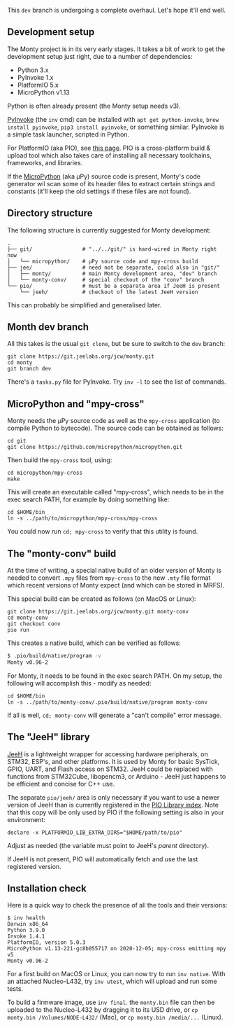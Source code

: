 This `dev` branch is undergoing a complete overhaul. Let's hope it'll end well.

[INV]: https://www.pyinvoke.org
[PIO]: https://platformio.org/install/cli
[MPY]: https://github.com/micropython/micropython

## Development setup

The Monty project is in its very early stages. It takes a bit of work to get the development setup just right, due to a number of dependencies:

* Python 3.x
* PyInvoke 1.x
* PlatformIO 5.x
* MicroPython v1.13

Python is often already present (the Monty setup needs v3).

[PyInvoke][INV] (the `inv` cmd) can be installed with `apt get python-invoke`, `brew install pyinvoke`, `pip3 install pyinvoke`, or something similar. PyInvoke is a simple task launcher, scripted in Python.

For PlatformIO (aka PIO), see [this page][PIO]. PIO is a cross-platform build & upload tool which also takes care of installing all necessary toolchains, frameworks, and libraries.

If the [MicroPython][MPY] (aka µPy) source code is present, Monty's code generator wil scan some of its header files to extract certain strings and constants (it'll keep the old settings if these files are not found).

## Directory structure

The following structure is currently suggested for Monty development:

```text
.
├── git/                # "../../git/" is hard-wired in Monty right now
│   └── micropython/    # µPy source code and mpy-cross build
├── jee/                # need not be separate, could also in "git/"
│   ├── monty/          # main Monty development area, "dev" branch
│   └── monty-conv/     # special checkout of the "conv" branch
└── pio/                # must be a separata area if JeeH is present
    └── jeeh/           # checkout of the latest JeeH version
```

This can probably be simplified and generalised later.

## Month dev branch

All this takes is the usual `git clone`, but be sure to switch to the `dev` branch:

```text
git clone https://git.jeelabs.org/jcw/monty.git 
cd monty
git branch dev
```

There's a `tasks.py` file for PyInvoke. Try `inv -l` to see the list of commands.

## MicroPython and "mpy-cross"

Monty needs the µPy source code as well as the `mpy-cross` application (to compile Python to bytecode).  The source code can be obtained as follows:

```text
cd git
git clone https://github.com/micropython/micropython.git
```

Then build the `mpy-cross` tool, using:

```text
cd micropython/mpy-cross
make
```

This will create an executable called "mpy-cross", which needs to be in the exec search PATH, for example by doing something like:

```text
cd $HOME/bin
ln -s ../path/to/micropython/mpy-cross/mpy-cross
```

You could now run `cd; mpy-cross` to verify that this utility is found.

## The "monty-conv" build

At the time of writing, a special native build of an older version of Monty is needed to convert `.mpy` files from `mpy-cross` to the new `.mty` file format which recent versions of Monty expect (and which can be stored in MRFS).

This special build can be created as follows (on MacOS or Linux):

```text
git clone https://git.jeelabs.org/jcw/monty.git monty-conv
cd monty-conv
git checkout conv
pio run
```

This creates a native build, which can be verified as follows:

```sh
$ .pio/build/native/program -v
Monty v0.96-2
```

For Monty, it needs to be found in the exec search PATH. On my setup, the following will accomplish this - modify as needed:

```text
cd $HOME/bin
ln -s ../path/to/monty-conv/.pio/build/native/program monty-conv
```

If all is well, `cd; monty-conv` will generate a "can't compile" error message.

## The "JeeH" library

[JeeH][JHL] is a lightweight wrapper for accessing hardware peripherals, on STM32, ESP's, and other platforms. It is used by Monty for basic SysTick, GPIO, UART, and Flash access on STM32. JeeH could be replaced with functions from STM32Cube, libopencm3, or Arduino - JeeH just happens to be efficient and concise for C++ use.

The separate `pio/jeeh/` area is only necessary if you want to use a newer version of JeeH than is currently registered in the [PIO Library index][PLX]. Note that this copy will be only used by PIO if the following setting is also in your environment:

`declare -x PLATFORMIO_LIB_EXTRA_DIRS="$HOME/path/to/pio"`

Adjust as needed (the variable must point to JeeH's _parent_ directory).

If JeeH is not present, PIO will automatically fetch and use the last registered version.

[JHL]: https://git.jeelabs.org/jcw/jeeh
[PLX]: https://platformio.org/lib/show/3082/JeeH

## Installation check

Here is a quick way to check the presence of all the tools and their versions:

```text
$ inv health
Darwin x86_64
Python 3.9.0
Invoke 1.4.1
PlatformIO, version 5.0.3
MicroPython v1.13-221-gc8b055717 on 2020-12-05; mpy-cross emitting mpy v5
Monty v0.96-2
```

For a first build on MacOS or Linux, you can now try to run `inv native`.  With an attached Nucleo-L432, try `inv utest`, which will upload and run some tests.

To build a firmware image, use `inv final`. the `monty.bin` file can then be uploaded to the Nucleo-L432 by dragging it to its USD drive, or `cp monty.bin /Volumes/NODE-L432/` (Mac), or `cp monty.bin /media/...` (Linux).
